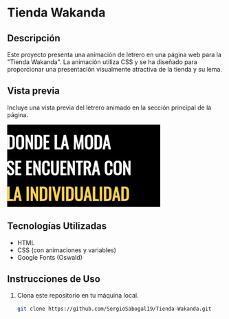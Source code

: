 # Tienda Wakanda

## Descripción

Este proyecto presenta una animación de letrero en una página web para la "Tienda Wakanda". La animación utiliza CSS y se ha diseñado para proporcionar una presentación visualmente atractiva de la tienda y su lema.

## Vista previa

Incluye una vista previa del letrero animado en la sección principal de la página.

![Vista previa del letrero animado](Seleccionado%20febrero%2011%202024%2020:25:10.png)

## Tecnologías Utilizadas

- HTML
- CSS (con animaciones y variables)
- Google Fonts (Oswald)

## Instrucciones de Uso

1. Clona este repositorio en tu máquina local.

   ```bash
   git clone https://github.com/SergioSabogal19/Tienda-Wakanda.git
